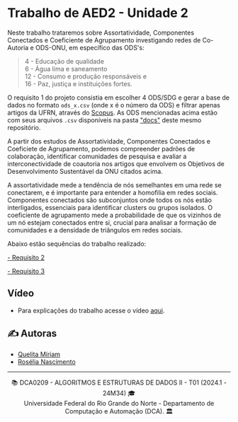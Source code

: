 # Trabalho de AED2 - Unidade 2

Neste trabalho trataremos sobre Assortatividade, Componentes Conectados e Coeficiente de Agrupamento investigando redes de Co-Autoria e ODS-ONU, em específico das ODS's: 
> 4 - Educação de qualidade <br>
6 - Água lima e saneamento<br>
12 - Consumo e produção responsáveis e<br>
16 - Paz, justiça e instituições fortes.

O requisito 1 do projeto consistia em escolher 4 ODS/SDG e gerar a base de dados no formato `ods_x.csv` (onde x é o número da ODS) e filtrar apenas artigos da UFRN, através do [Scopus](https://www.scopus.com/home.uri). As ODS mencionadas acima estão com seus arquivos `.csv` disponíveis na pasta ["docs"](./Requisito_02/docs/) deste mesmo repositório.

A partir dos estudos de Assortatividade, Componentes Conectados e Coeficiete de Agrupamento, podemos compreender padrões de colaboração, identificar comunidades de pesquisa e avaliar a interconectividade de coautoria nos artigos que envolvem os Objetivos de Desenvolvimento Sustentável da ONU citados acima. 

A assortatividade mede a tendência de nós semelhantes em uma rede se conectarem, e é importante para entender a homofilia em redes sociais. Componentes conectados são subconjuntos onde todos os nós estão interligados, essenciais para identificar clusters ou grupos isolados. O coeficiente de agrupamento mede a probabilidade de que os vizinhos de um nó estejam conectados entre si, crucial para analisar a formação de comunidades e a densidade de triângulos em redes sociais. 

Abaixo estão sequências do trabalho realizado:

[- Requisito 2](./Requisito_02/)

[- Requisito 3](./Requisito_03/)

## Vídeo

- Para explicações do trabalho acesse o vídeo <a href="https://youtu.be/5zZKt-QoFLM" target="_blank">aqui</a>.

## ✍️ Autoras
- [Quelita Míriam](https://github.com/quelita2) 
- [Rosélia Nascimento](https://github.com/roseliasilva)

---
<div align="center">
  📚 DCA0209 - ALGORITMOS E ESTRUTURAS DE DADOS II - T01 (2024.1 - 24M34) 🎓 <br/>
  Universidade Federal do Rio Grande do Norte - Departamento de Computação e Automação (DCA). 🏛️
</div>